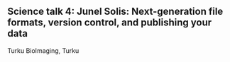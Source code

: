 ## Science talk 4: Junel Solis: Next-generation file formats, version control, and publishing your data
Turku BioImaging, Turku

